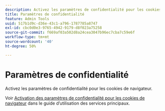 ```yaml
---
description: Activez les paramètres de confidentialité pour les cookies de navigateur.
title: Paramètres de confidentialité
feature: Admin Tools
uuid: 517b1d9c-d36e-43c1-a796-1787785a8747
exl-id: cbc0d0e3-9765-4942-9179-d8f023a75258
source-git-commit: f669af03a502d8a24cea3047b96ec7cba7c59e6f
workflow-type: tm+mt
source-wordcount: '40'
ht-degree: 50%

---
```


# Paramètres de confidentialité

Activez les paramètres de confidentialité pour les cookies de navigateur.

Voir [Activation des paramètres de confidentialité pour les cookies de navigateur](https://experienceleague.adobe.com/docs/core-services/interface/ec-cookies/browser-cookie-settings.html) dans le guide d’utilisation des services principaux.
